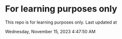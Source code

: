 # For learning purposes only
This repo is for learning purposes only.
Last updated at

Wednesday, November 15, 2023 4:47:50 AM

